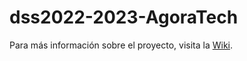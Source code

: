 # dss2022-2023-AgoraTech

Para más información sobre el proyecto, visita la [Wiki](https://github.com/violeta8/dss2022--2023-AgoraTech/wiki).